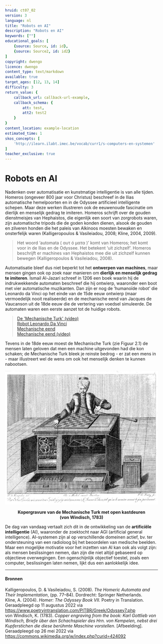 ```yaml
---
hruid: ct07_02
version: 3
language: nl
title: "Robots en AI"
description: "Robots en AI"
keywords: [""]
educational_goals: [
    {source: Source, id: id}, 
    {source: Source2, id: id2}
]
copyright: dwengo
licence: dwengo
content_type: text/markdown
available: true
target_ages: [12, 13, 14]
difficulty: 3
return_value: {
    callback_url: callback-url-example,
    callback_schema: {
        att: test,
        att2: test2
    }
}
content_location: example-location
estimated_time: 1
skos_concepts: [
    'http://ilearn.ilabt.imec.be/vocab/curr1/s-computers-en-systemen'
]
teacher_exclusive: true
---
```


# Robots en AI

Nadenken over automatisatie en kunstmatige intelligentie is van alle tijden. Homeros (ongeveer 800 jaar voor Christus) beschreef in de Ilias automatische hemelpoorten en in de Odyssee artificieel intelligente schepen. Maar deze werken illustreren ook de eeuwenoude fascinatie om dierlijk en menselijk gedrag te imiteren. Homeros schrijft over de gouden dienstmeisjes van Hephaistos, die eigenlijk een soort van zorgrobots waren, zijn automatische tripods die de goden konden dienen, alsook de gouden en zilveren honden die het paleis van Alkinoos moesten bewaken en onsterfelijk waren (Kalligeropoulos & Vasileiadou, 2008; Kline, 2004, 2009). 

> Het woord ‘automata ( αυτ ó µατα )’ komt van Homeros; het komt voor in de Ilias en de Odyssee. Het betekent ‘uit zichzelf’. Homeros beschrijft er machines van Hephaistos mee die uit zichzelf kunnen bewegen (Kalligeropoulos & Vasileiadou, 2008). 

Automatisatie bleef dus niet beperkt tot het **ontwerpen van machines**, maar mensen gingen ook op zoek naar manieren om **dierlijk en menselijk gedrag te imiteren**. Ismail Al-Jazari schreef in 1206 een boek waarin hij de indrukwekkende automaten beschreef die hij ontwierp, waaronder een boot met vier automatische muzikanten. Dan zijn er nog de ‘humanoïde robot’ die Leonardo da Vinci op het einde van de 15de eeuw ontwierp (maar vermoedelijk nooit realiseerde) en de mechanische eend van Jacques de Vaucanson uit de 18de eeuw die de vertering van voedsel simuleerde. De automaten waren een eerste aanzet tot de huidige robots. 

> [De 'Mechanische Turk' (video)](https://youtu.be/N4ccP8MwR50https://youtu.be/MCW_wp0dgF4) </br>
> [Robot Leonardo Da Vinci](https://nl.wikipedia.org/wiki/Leonardo_da_Vinci%27s_robot) </br>
> [Mechanische eend](https://klara.be/de-mechanische-eend-van-jacques-de-vaucanson) </br>
> [Mechanische eend (video)](https://youtu.be/9KiDQLb33gg)

Tevens in de 18de eeuw moest de Mechanische Turk (zie Figuur 2.1) de mensen laten geloven dat men een machine uitgevonden had die kon schaken; de Mechanische Turk bleek je reinste bedrog - er zat een mens in - maar illustreert wel de wens om ook het menselijk denken te kunnen nabootsen. 

![Kopergravure van de Mechanische Turk met open kastdeuren (von Windisch, 1783)](embed/image.png) 
<figure>
    <figcaption align = "center"><b>Kopergravure van de Mechanische Turk met open kastdeuren (von Windisch, 1783)</b></figcaption>
</figure>

De dag van vandaag vertaalt zich dit in de ontwikkeling van de **artificiële intelligentie** (AI), waaronder de zoektocht naar AGI (artificial general intelligence). AI-systemen zijn al op verschillende domeinen actief, bv. ter ondersteuning van een radioloog bij het beoordelen van medische beelden. Maar een mogelijke motivatie voor het inzetten van AI kan ook als volgt zijn: als mensen beslissingen nemen, dan zijn die niet altijd gebaseerd op objectieve overwegingen. Een ogenschijnlijk objectief toestel, zoals een computer, beslissingen laten nemen, lijkt dus een aanlokkelijk idee. 

--------------------
#### Bronnen

Kalligeropoulos, D. & Vasileiadou, S. (2008). *The Homeric Automata and Their Implementation*, (pp. 77–84). Dordrecht: Springer Netherlands.<br>
Kline, A. (2004). *Homer: The Odyssey Book VII.* Poetry in Translation. Geraadpleegd op 11 augustus 2022 via https://www.poetryintranslation.com/PITBR/Greek/Odyssey7.php<br>
von Windisch, K. (1783). *Copper engraving from the book: Karl Gottlieb von Windisch, Briefe über den Schachspieler des Hrn. von Kempelen, nebst drei Kupferstichen die diese berühmte Maschine vorstellen*. [Afbeelding]. Geraadpleegd op 26 mei 2022 via https://commons.wikimedia.org/w/index.php?curid=424092
